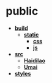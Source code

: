 <!-- generated by markdown-notes-tree -->

# public

<!-- optional markdown-notes-tree directory description starts here -->

<!-- optional markdown-notes-tree directory description ends here -->

- [**build**](build)
    - [**static**](build/static)
        - [**css**](build/static/css)
        - [**js**](build/static/js)
- [**src**](src)
    - [**Haidilao**](src/Haidilao)
    - [**Umai**](src/Umai)
- [**styles**](styles)
